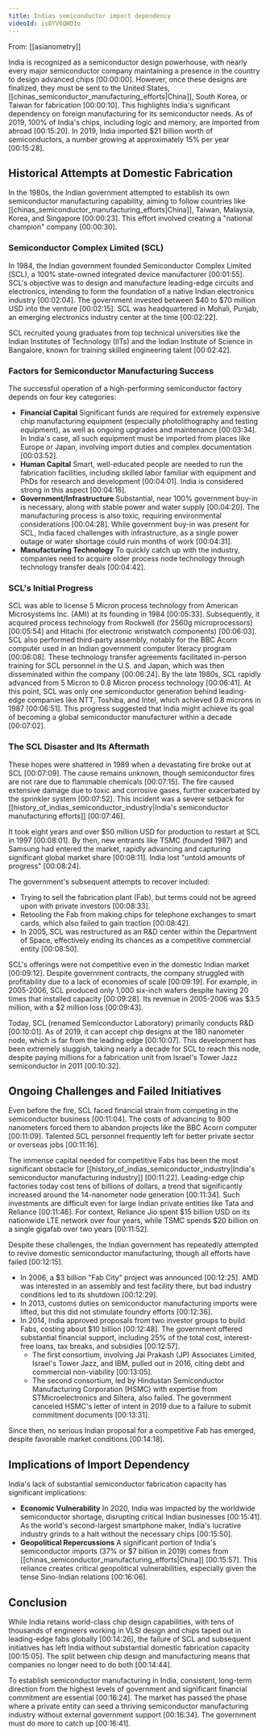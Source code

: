 ```yaml
---
title: Indias semiconductor import dependency
videoId: isBYV6QWDIo
---
```


From: [[asianometry]] <br/> 

India is recognized as a semiconductor design powerhouse, with nearly every major semiconductor company maintaining a presence in the country to design advanced chips [00:00:00]. However, once these designs are finalized, they must be sent to the United States, [[chinas_semiconductor_manufacturing_efforts|China]], South Korea, or Taiwan for fabrication [00:00:10]. This highlights India's significant dependency on foreign manufacturing for its semiconductor needs. As of 2019, 100% of India's chips, including logic and memory, are imported from abroad [00:15:20]. In 2019, India imported $21 billion worth of semiconductors, a number growing at approximately 15% per year [00:15:28].

## Historical Attempts at Domestic Fabrication

In the 1980s, the Indian government attempted to establish its own semiconductor manufacturing capability, aiming to follow countries like [[chinas_semiconductor_manufacturing_efforts|China]], Taiwan, Malaysia, Korea, and Singapore [00:00:23]. This effort involved creating a "national champion" company [00:00:30].

### Semiconductor Complex Limited (SCL)

In 1984, the Indian government founded Semiconductor Complex Limited (SCL), a 100% state-owned integrated device manufacturer [00:01:55]. SCL's objective was to design and manufacture leading-edge circuits and electronics, intending to form the foundation of a native Indian electronics industry [00:02:04]. The government invested between $40 to $70 million USD into the venture [00:02:15]. SCL was headquartered in Mohali, Punjab, an emerging electronics industry center at the time [00:02:22].

SCL recruited young graduates from top technical universities like the Indian Institutes of Technology (IITs) and the Indian Institute of Science in Bangalore, known for training skilled engineering talent [00:02:42].

### Factors for Semiconductor Manufacturing Success

The successful operation of a high-performing semiconductor factory depends on four key categories:
*   **Financial Capital** Significant funds are required for extremely expensive chip manufacturing equipment (especially photolithography and testing equipment), as well as ongoing upgrades and maintenance [00:03:34]. In India's case, all such equipment must be imported from places like Europe or Japan, involving import duties and complex documentation [00:03:52].
*   **Human Capital** Smart, well-educated people are needed to run the fabrication facilities, including skilled labor familiar with equipment and PhDs for research and development [00:04:01]. India is considered strong in this aspect [00:04:16].
*   **Government/Infrastructure** Substantial, near 100% government buy-in is necessary, along with stable power and water supply [00:04:20]. The manufacturing process is also toxic, requiring environmental considerations [00:04:28]. While government buy-in was present for SCL, India faced challenges with infrastructure, as a single power outage or water shortage could ruin months of work [00:04:31].
*   **Manufacturing Technology** To quickly catch up with the industry, companies need to acquire older process node technology through technology transfer deals [00:04:42].

### SCL's Initial Progress

SCL was able to license 5 Micron process technology from American Microsystems Inc. (AMI) at its founding in 1984 [00:05:33]. Subsequently, it acquired process technology from Rockwell (for 2560g microprocessors) [00:05:54] and Hitachi (for electronic wristwatch components) [00:06:03]. SCL also performed third-party assembly, notably for the BBC Acorn computer used in an Indian government computer literacy program [00:06:08]. These technology transfer agreements facilitated in-person training for SCL personnel in the U.S. and Japan, which was then disseminated within the company [00:06:24]. By the late 1980s, SCL rapidly advanced from 5 Micron to 0.8 Micron process technology [00:06:41]. At this point, SCL was only one semiconductor generation behind leading-edge companies like NTT, Toshiba, and Intel, which achieved 0.8 microns in 1987 [00:06:51]. This progress suggested that India might achieve its goal of becoming a global semiconductor manufacturer within a decade [00:07:02].

### The SCL Disaster and Its Aftermath

These hopes were shattered in 1989 when a devastating fire broke out at SCL [00:07:09]. The cause remains unknown, though semiconductor fires are not rare due to flammable chemicals [00:07:15]. The fire caused extensive damage due to toxic and corrosive gases, further exacerbated by the sprinkler system [00:07:52]. This incident was a severe setback for [[history_of_indias_semiconductor_industry|India's semiconductor manufacturing efforts]] [00:07:46].

It took eight years and over $50 million USD for production to restart at SCL in 1997 [00:08:01]. By then, new entrants like TSMC (founded 1987) and Samsung had entered the market, rapidly advancing and capturing significant global market share [00:08:11]. India lost "untold amounts of progress" [00:08:24].

The government's subsequent attempts to recover included:
*   Trying to sell the fabrication plant (Fab), but terms could not be agreed upon with private investors [00:08:33].
*   Retooling the Fab from making chips for telephone exchanges to smart cards, which also failed to gain traction [00:08:42].
*   In 2005, SCL was restructured as an R&D center within the Department of Space, effectively ending its chances as a competitive commercial entity [00:08:50].

SCL's offerings were not competitive even in the domestic Indian market [00:09:12]. Despite government contracts, the company struggled with profitability due to a lack of economies of scale [00:09:19]. For example, in 2005-2006, SCL produced only 1,000 six-inch wafers despite having 20 times that installed capacity [00:09:28]. Its revenue in 2005-2006 was $3.5 million, with a $2 million loss [00:09:43].

Today, SCL (renamed Semiconductor Laboratory) primarily conducts R&D [00:10:01]. As of 2019, it can accept chip designs at the 180 nanometer node, which is far from the leading edge [00:10:07]. This development has been extremely sluggish, taking nearly a decade for SCL to reach this node, despite paying millions for a fabrication unit from Israel's Tower Jazz semiconductor in 2011 [00:10:32].

## Ongoing Challenges and Failed Initiatives

Even before the fire, SCL faced financial strain from competing in the semiconductor business [00:11:04]. The costs of advancing to 800 nanometers forced them to abandon projects like the BBC Acorn computer [00:11:09]. Talented SCL personnel frequently left for better private sector or overseas jobs [00:11:16].

The immense capital needed for competitive Fabs has been the most significant obstacle for [[history_of_indias_semiconductor_industry|India's semiconductor manufacturing industry]] [00:11:22]. Leading-edge chip factories today cost tens of billions of dollars, a trend that significantly increased around the 14-nanometer node generation [00:11:34]. Such investments are difficult even for large Indian private entities like Tata and Reliance [00:11:46]. For context, Reliance Jio spent $15 billion USD on its nationwide LTE network over four years, while TSMC spends $20 billion on a single gigafab over two years [00:11:52].

Despite these challenges, the Indian government has repeatedly attempted to revive domestic semiconductor manufacturing, though all efforts have failed [00:12:15].
*   In 2006, a $3 billion "Fab City" project was announced [00:12:25]. AMD was interested in an assembly and test facility there, but bad industry conditions led to its shutdown [00:12:29].
*   In 2013, customs duties on semiconductor manufacturing imports were lifted, but this did not stimulate foundry efforts [00:12:36].
*   In 2014, India approved proposals from two investor groups to build Fabs, costing about $10 billion [00:12:48]. The government offered substantial financial support, including 25% of the total cost, interest-free loans, tax breaks, and subsidies [00:12:57].
    *   The first consortium, involving Jai Prakash (JP) Associates Limited, Israel's Tower Jazz, and IBM, pulled out in 2016, citing debt and commercial non-viability [00:13:05].
    *   The second consortium, led by Hindustan Semiconductor Manufacturing Corporation (HSMC) with expertise from STMicroelectronics and Siltera, also failed. The government canceled HSMC's letter of intent in 2019 due to a failure to submit commitment documents [00:13:31].

Since then, no serious Indian proposal for a competitive Fab has emerged, despite favorable market conditions [00:14:18].

## Implications of Import Dependency

India's lack of substantial semiconductor fabrication capacity has significant implications:
*   **Economic Vulnerability** In 2020, India was impacted by the worldwide semiconductor shortage, disrupting critical Indian businesses [00:15:41]. As the world's second-largest smartphone maker, India's lucrative industry grinds to a halt without the necessary chips [00:15:50].
*   **Geopolitical Repercussions** A significant portion of India's semiconductor imports (37% or $7 billion in 2019) comes from [[chinas_semiconductor_manufacturing_efforts|China]] [00:15:57]. This reliance creates critical geopolitical vulnerabilities, especially given the tense Sino-Indian relations [00:16:06].

## Conclusion

While India retains world-class chip design capabilities, with tens of thousands of engineers working in VLSI design and chips taped out in leading-edge fabs globally [00:14:26], the failure of SCL and subsequent initiatives has left India without substantial domestic fabrication capacity [00:15:05]. The split between chip design and manufacturing means that companies no longer need to do both [00:14:44].

To establish semiconductor manufacturing in India, consistent, long-term direction from the highest levels of government and significant financial commitment are essential [00:16:24]. The market has passed the phase where a private entity can seed a thriving semiconductor manufacturing industry without external government support [00:16:34]. The government must do more to catch up [00:16:41].